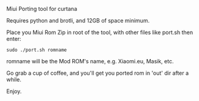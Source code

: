 Miui Porting tool for curtana

Requires python and brotli, and 12GB of space minimum.

Place you Miui Rom Zip in root of the tool, with other files like port.sh then enter:

```
sudo ./port.sh romname

```

romname will be the Mod ROM's name, e.g. Xiaomi.eu, Masik, etc.

Go grab a cup of coffee, and you'll get you ported rom in 'out' dir after a while.

Enjoy.
